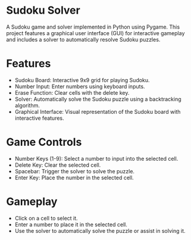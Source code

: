# Sudoku Solver
A Sudoku game and solver implemented in Python using Pygame. This project features a graphical user interface (GUI) for interactive gameplay and includes a solver to automatically resolve Sudoku puzzles.

# Features
- Sudoku Board: Interactive 9x9 grid for playing Sudoku.
- Number Input: Enter numbers using keyboard inputs.
- Erase Function: Clear cells with the delete key.
- Solver: Automatically solve the Sudoku puzzle using a backtracking algorithm.
- Graphical Interface: Visual representation of the Sudoku board with interactive features.

# Game Controls
- Number Keys (1-9): Select a number to input into the selected cell.
- Delete Key: Clear the selected cell.
- Spacebar: Trigger the solver to solve the puzzle.
- Enter Key: Place the number in the selected cell.

# Gameplay
- Click on a cell to select it.
- Enter a number to place it in the selected cell.
- Use the solver to automatically solve the puzzle or assist in solving it.






